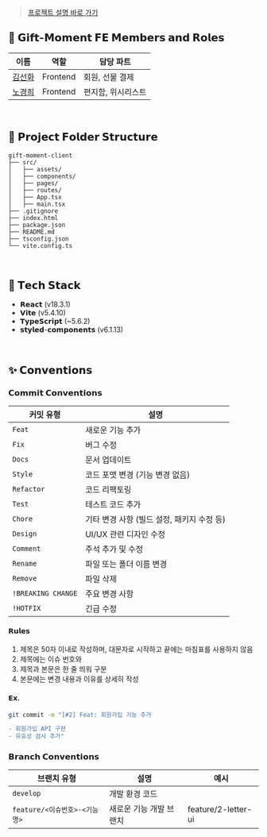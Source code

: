 > [프로젝트 설명 바로 가기](https://github.com/luckynode)

## 👥 𝗚𝗶𝗳𝘁-𝗠𝗼𝗺𝗲𝗻𝘁 𝗙𝗘 𝗠𝗲𝗺𝗯𝗲𝗿𝘀 𝗮𝗻𝗱 𝗥𝗼𝗹𝗲𝘀

| 이름        | 역할               | 담당 파트           |
|-------------|--------------------|---------------------|
| [김선화](https://github.com/sunhwaaRj) | Frontend            | 회원, 선물 결제    |
| [노경희](https://github.com/khee2) | Frontend            | 편지함, 위시리스트   |

</br>

## 📂 𝗣𝗿𝗼𝗷𝗲𝗰𝘁 𝗙𝗼𝗹𝗱𝗲𝗿 𝗦𝘁𝗿𝘂𝗰𝘁𝘂𝗿𝗲
```plaintext
gift-moment-client
├── src/
│   ├── assets/
│   ├── components/
│   ├── pages/
│   ├── routes/
│   ├── App.tsx
│   ├── main.tsx
├── .gitignore
├── index.html
├── package.json
├── README.md
├── tsconfig.json
└── vite.config.ts
```
</br>

## 🔧 𝗧𝗲𝗰𝗵 𝗦𝘁𝗮𝗰𝗸
- 𝗥𝗲𝗮𝗰𝘁 (v18.3.1)
- 𝗩𝗶𝘁𝗲 (v5.4.10)
- 𝗧𝘆𝗽𝗲𝗦𝗰𝗿𝗶𝗽𝘁 (~5.6.2)
- 𝘀𝘁𝘆𝗹𝗲𝗱-𝗰𝗼𝗺𝗽𝗼𝗻𝗲𝗻𝘁𝘀 (v6.1.13)

</br>


## ✨ 𝗖𝗼𝗻𝘃𝗲𝗻𝘁𝗶𝗼𝗻𝘀
### 𝗖𝗼𝗺𝗺𝗶𝘁 𝗖𝗼𝗻𝘃𝗲𝗻𝘁𝗶𝗼𝗻𝘀

| **커밋 유형**       | **설명**                                                                 |
|--------------------|-------------------------------------------------------------------------|
| `Feat`             | 새로운 기능 추가                                                        |
| `Fix`              | 버그 수정                                                               |
| `Docs`             | 문서 업데이트                                                           |
| `Style`            | 코드 포맷 변경 (기능 변경 없음)                                          |
| `Refactor`         | 코드 리팩토링                                                           |
| `Test`             | 테스트 코드 추가                                                       |
| `Chore`            | 기타 변경 사항 (빌드 설정, 패키지 수정 등)                               |
| `Design`           | UI/UX 관련 디자인 수정                                                  |
| `Comment`          | 주석 추가 및 수정                                                       |
| `Rename`           | 파일 또는 폴더 이름 변경                                                |
| `Remove`           | 파일 삭제                                                               |
| `!BREAKING CHANGE` | 주요 변경 사항                                                          |
| `!HOTFIX`          | 긴급 수정                                                              |


#### 𝗥𝘂𝗹𝗲𝘀
1. 제목은 50자 이내로 작성하며, 대문자로 시작하고 끝에는 마침표를 사용하지 않음
2. 제목에는 이슈 번호와 
3. 제목과 본문은 한 줄 띄워 구분
4. 본문에는 변경 내용과 이유를 상세히 작성

#### 𝗘𝘅.
```bash
git commit -m "[#2] Feat: 회원가입 기능 추가

- 회원가입 API 구현
- 유효성 검사 추가"
```

### 𝗕𝗿𝗮𝗻𝗰𝗵 𝗖𝗼𝗻𝘃𝗲𝗻𝘁𝗶𝗼𝗻𝘀 

| **브랜치 유형**      | **설명**                                                                 | **예시**
|--------------------|-------------------------------------------------------------------------|-----------------|
| `develop`             | 개발 환경 코드                                                ||
| `feature/<이슈번호>-<기능명>`  | 새로운 기능 개발 브랜치                                                  |feature/2-letter-ui|

</br>
